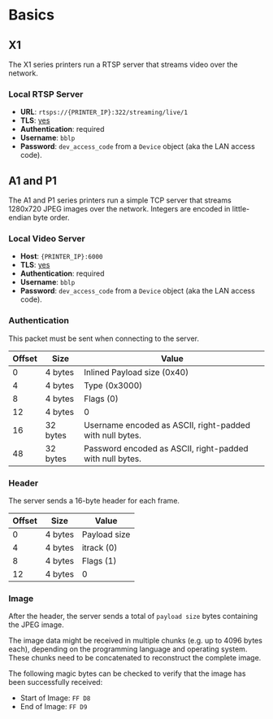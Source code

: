 # Basics

## X1

The X1 series printers run a RTSP server that streams video over the network.

### Local RTSP Server

- **URL**: `rtsps://{PRINTER_IP}:322/streaming/live/1`
- **TLS**: [yes](./tls.md)
- **Authentication**: required
- **Username**: `bblp`
- **Password**: `dev_access_code` from a `Device` object (aka the LAN access code).

## A1 and P1

The A1 and P1 series printers run a simple TCP server that streams 1280x720 JPEG images over the network.
Integers are encoded in little-endian byte order.

### Local Video Server

- **Host**: `{PRINTER_IP}:6000`
- **TLS**: [yes](./tls.md)
- **Authentication**: required
- **Username**: `bblp`
- **Password**: `dev_access_code` from a `Device` object (aka the LAN access code).

### Authentication

This packet must be sent when connecting to the server.

| Offset | Size     | Value                                                    |
| ------ | -------- | -------------------------------------------------------- |
| 0      | 4 bytes  | Inlined Payload size (0x40)                              |
| 4      | 4 bytes  | Type (0x3000)                                            |
| 8      | 4 bytes  | Flags (0)                                                |
| 12     | 4 bytes  | 0                                                        |
| 16     | 32 bytes | Username encoded as ASCII, right-padded with null bytes. |
| 48     | 32 bytes | Password encoded as ASCII, right-padded with null bytes. |

### Header

The server sends a 16-byte header for each frame.

| Offset | Size    | Value        |
| ------ | ------- | ------------ |
| 0      | 4 bytes | Payload size |
| 4      | 4 bytes | itrack (0)   |
| 8      | 4 bytes | Flags (1)    |
| 12     | 4 bytes | 0            |

### Image

After the header, the server sends a total of `payload size` bytes containing the JPEG image.

The image data might be received in multiple chunks (e.g. up to 4096 bytes each), depending on the programming language and operating system. These chunks need to be concatenated to reconstruct the complete image.

The following magic bytes can be checked to verify that the image has been successfully received:

- Start of Image: `FF D8`
- End of Image: `FF D9`
